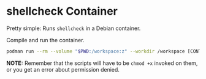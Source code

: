 # shellcheck Container

Pretty simple: Runs `shellcheck` in a Debian container. 

Compile and run the container.

```bash
podman run --rm --volume "$PWD:/workspace:z" --workdir /workspace [CONTAINER NAME]:[TAG] /workspace/[SCRIPTNAME].sh
```

**NOTE:** Remember that the scripts will have to be `chmod +x` invoked on them, or you get an error about permission denied.


